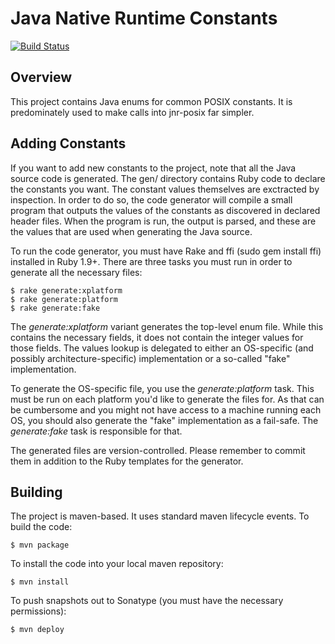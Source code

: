 Java Native Runtime Constants
=============================================
[![Build Status](https://travis-ci.org/jnr/jnr-constants.svg?branch=master)](https://travis-ci.org/jnr/jnr-constants)

Overview
--------

This project contains Java enums for common POSIX constants.  It is predominately used to make calls into jnr-posix
far simpler.

Adding Constants
----------------

If you want to add new constants to the project, note that all the Java source code is generated.  The gen/ directory
contains Ruby code to declare the constants you want.  The constant values themselves are exctracted by inspection.
In order to do so, the code generator will compile a small program that outputs the values of the constants as discovered
in declared header files.  When the program is run, the output is parsed, and these are the values that are used when
generating the Java source.

To run the code generator, you must have Rake and ffi (sudo gem install ffi) installed in Ruby 1.9+. There are three tasks you must run in order to
generate all the necessary files:

    $ rake generate:xplatform
    $ rake generate:platform
    $ rake generate:fake

The _generate:xplatform_ variant generates the top-level enum file.  While this contains the necessary fields, it does
not contain the integer values for those fields.  The values lookup is delegated to either an OS-specific (and possibly
architecture-specific) implementation or a so-called "fake" implementation.

To generate the OS-specific file, you use the _generate:platform_ task.  This must be run on each platform you'd like
to generate the files for.  As that can be cumbersome and you might not have access to a machine running each OS, you
should also generate the "fake" implementation as a fail-safe.  The _generate:fake_ task is responsible for that.

The generated files are version-controlled.  Please remember to commit them in addition to the Ruby templates for the
generator.

Building
--------

The project is maven-based.  It uses standard maven lifecycle events.  To build the code:

    $ mvn package

To install the code into your local maven repository:

    $ mvn install

To push snapshots out to Sonatype (you must have the necessary permissions):

    $ mvn deploy
